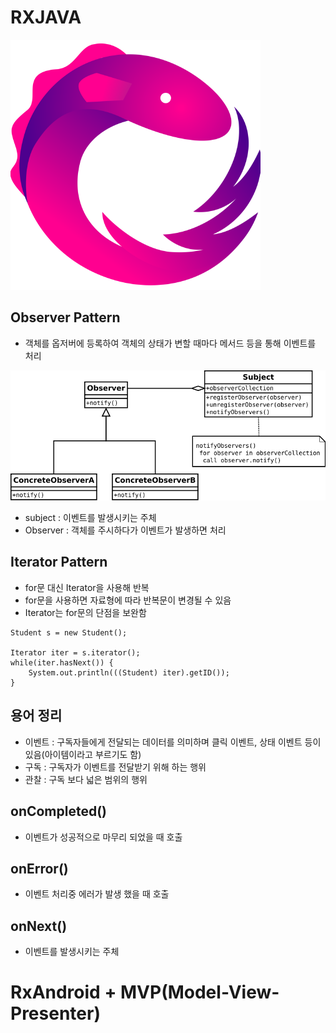 ﻿# RXJAVA

![RXJAVA](https://github.com/KimBoWoon/Android-Practice/blob/master/RXJAVA/rxjava.png)

## Observer Pattern
* 객체를 옵저버에 등록하여 객체의 상태가 변할 때마다 메서드 등을 통해 이벤트를 처리

![OBSERVER](https://github.com/KimBoWoon/Android-Practice/blob/master/RXJAVA/Observer.png)

* subject : 이벤트를 발생시키는 주체
* Observer : 객체를 주시하다가 이벤트가 발생하면 처리

## Iterator Pattern
* for문 대신 Iterator을 사용해 반복
* for문을 사용하면 자료형에 따라 반복문이 변경될 수 있음
* Iterator는 for문의 단점을 보완함
```
Student s = new Student();

Iterator iter = s.iterator();
while(iter.hasNext()) {
	System.out.println(((Student) iter).getID());
}
```

## 용어 정리
* 이벤트 : 구독자들에게 전달되는 데이터를 의미하며 클릭 이벤트, 상태 이벤트 등이 있음(아이템이라고 부르기도 함)
* 구독 : 구독자가 이벤트를 전달받기 위해 하는 행위
* 관찰 : 구독 보다 넓은 범위의 행위

## onCompleted()
* 이벤트가 성공적으로 마무리 되었을 때 호출

## onError()
* 이벤트 처리중 에러가 발생 했을 때 호출

## onNext()
* 이벤트를 발생시키는 주체

# RxAndroid + MVP(Model-View-Presenter)